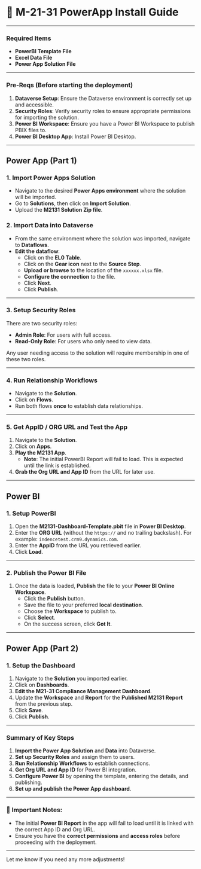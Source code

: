# 📘 M-21-31 PowerApp Install Guide

---

### **Required Items**
- **PowerBI Template File**
- **Excel Data File**
- **Power App Solution File**

---

### **Pre-Reqs** (Before starting the deployment)
1. **Dataverse Setup**: Ensure the Dataverse environment is correctly set up and accessible.
2. **Security Roles**: Verify security roles to ensure appropriate permissions for importing the solution.
3. **Power BI Workspace**: Ensure you have a Power BI Workspace to publish PBIX files to.
4. **Power BI Desktop App**: Install Power BI Desktop.

---

## **Power App (Part 1)**

### **1. Import Power Apps Solution**
- Navigate to the desired **Power Apps environment** where the solution will be imported.
- Go to **Solutions**, then click on **Import Solution**.
- Upload the **M2131 Solution Zip file**.

### **2. Import Data into Dataverse**
- From the same environment where the solution was imported, navigate to **Dataflows**.
- **Edit the dataflow**:
   - Click on the **EL0 Table**.
   - Click on the **Gear icon** next to the **Source Step**.
   - **Upload or browse** to the location of the `xxxxxx.xlsx` file.
   - **Configure the connection** to the file.
   - Click **Next**.
   - Click **Publish**.

---

### **3. Setup Security Roles**
There are two security roles:
- **Admin Role**: For users with full access.
- **Read-Only Role**: For users who only need to view data.
   
Any user needing access to the solution will require membership in one of these two roles.

---

### **4. Run Relationship Workflows**
- Navigate to the **Solution**.
- Click on **Flows**.
- Run both flows **once** to establish data relationships.

---

### **5. Get AppID / ORG URL and Test the App**
1. Navigate to the **Solution**.
2. Click on **Apps**.
3. **Play the M2131 App**.
   - **Note**: The initial PowerBI Report will fail to load. This is expected until the link is established.
4. **Grab the Org URL and App ID** from the URL for later use.

---

## **Power BI**

### **1. Setup PowerBI**
1. Open the **M2131-Dashboard-Template.pbit** file in **Power BI Desktop**.
2. Enter the **ORG URL** (without the `https://` and no trailing backslash). For example: `indencetest.crm9.dynamics.com`.
3. Enter the **AppID** from the URL you retrieved earlier.
4. Click **Load**.

---

### **2. Publish the Power BI File**
1. Once the data is loaded, **Publish** the file to your **Power BI Online Workspace**.
   - Click the **Publish** button.
   - Save the file to your preferred **local destination**.
   - Choose the **Workspace** to publish to.
   - Click **Select**.
   - On the success screen, click **Got It**.

---

## **Power App (Part 2)**

### **1. Setup the Dashboard**
1. Navigate to the **Solution** you imported earlier.
2. Click on **Dashboards**.
3. **Edit the M21-31 Compliance Management Dashboard**.
4. Update the **Workspace** and **Report** for the **Published M2131 Report** from the previous step.
5. Click **Save**.
6. Click **Publish**.

---

### **Summary of Key Steps**
1. **Import the Power App Solution** and **Data** into Dataverse.
2. **Set up Security Roles** and assign them to users.
3. **Run Relationship Workflows** to establish connections.
4. **Get Org URL and App ID** for Power BI integration.
5. **Configure Power BI** by opening the template, entering the details, and publishing.
6. **Set up and publish the Power App dashboard**.

---

### 🚨 **Important Notes**:
- The initial **Power BI Report** in the app will fail to load until it is linked with the correct App ID and Org URL.
- Ensure you have the **correct permissions** and **access roles** before proceeding with the deployment.

---

Let me know if you need any more adjustments!
